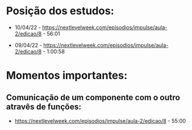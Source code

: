 # Posição dos estudos:

- 10/04/22 - https://nextlevelweek.com/episodios/impulse/aula-2/edicao/8 - 56:01

- 09/04/22 - https://nextlevelweek.com/episodios/impulse/aula-2/edicao/8 - 1:00:58










# Momentos importantes:

## Comunicação de um componente com o outro atravês de funções: 
- https://nextlevelweek.com/episodios/impulse/aula-2/edicao/8 - 55:00

